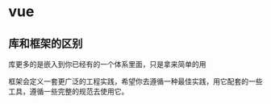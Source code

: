 # vue

## 库和框架的区别

库更多的是嵌入到你已经有的一个体系里面，只是拿来简单的用

框架会定义一套更广泛的工程实践，希望你去遵循一种最佳实践，用它配套的一些工具，遵循一些完整的规范去使用它。
